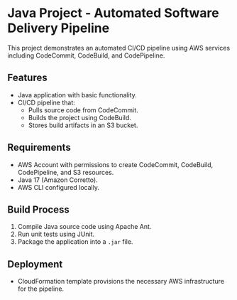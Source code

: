 # Java Project - Automated Software Delivery Pipeline

This project demonstrates an automated CI/CD pipeline using AWS services including CodeCommit, CodeBuild, and CodePipeline.

## Features
- Java application with basic functionality.
- CI/CD pipeline that:
  - Pulls source code from CodeCommit.
  - Builds the project using CodeBuild.
  - Stores build artifacts in an S3 bucket.

## Requirements
- AWS Account with permissions to create CodeCommit, CodeBuild, CodePipeline, and S3 resources.
- Java 17 (Amazon Corretto).
- AWS CLI configured locally.

## Build Process
1. Compile Java source code using Apache Ant.
2. Run unit tests using JUnit.
3. Package the application into a `.jar` file.

## Deployment
- CloudFormation template provisions the necessary AWS infrastructure for the pipeline.



